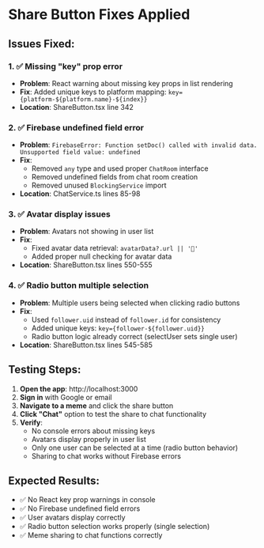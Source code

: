 # Share Button Fixes Applied

## Issues Fixed:

### 1. ✅ Missing "key" prop error
- **Problem**: React warning about missing key props in list rendering
- **Fix**: Added unique keys to platform mapping: `key={platform-${platform.name}-${index}}`
- **Location**: ShareButton.tsx line 342

### 2. ✅ Firebase undefined field error
- **Problem**: `FirebaseError: Function setDoc() called with invalid data. Unsupported field value: undefined`
- **Fix**: 
  - Removed `any` type and used proper `ChatRoom` interface
  - Removed undefined fields from chat room creation
  - Removed unused `BlockingService` import
- **Location**: ChatService.ts lines 85-98

### 3. ✅ Avatar display issues
- **Problem**: Avatars not showing in user list
- **Fix**: 
  - Fixed avatar data retrieval: `avatarData?.url || '👤'`
  - Added proper null checking for avatar data
- **Location**: ShareButton.tsx lines 550-555

### 4. ✅ Radio button multiple selection
- **Problem**: Multiple users being selected when clicking radio buttons
- **Fix**: 
  - Used `follower.uid` instead of `follower.id` for consistency
  - Added unique keys: `key={follower-${follower.uid}}`
  - Radio button logic already correct (selectUser sets single user)
- **Location**: ShareButton.tsx lines 545-585

## Testing Steps:

1. **Open the app**: http://localhost:3000
2. **Sign in** with Google or email
3. **Navigate to a meme** and click the share button
4. **Click "Chat"** option to test the share to chat functionality
5. **Verify**:
   - No console errors about missing keys
   - Avatars display properly in user list
   - Only one user can be selected at a time (radio button behavior)
   - Sharing to chat works without Firebase errors

## Expected Results:

- ✅ No React key prop warnings in console
- ✅ No Firebase undefined field errors
- ✅ User avatars display correctly
- ✅ Radio button selection works properly (single selection)
- ✅ Meme sharing to chat functions correctly
